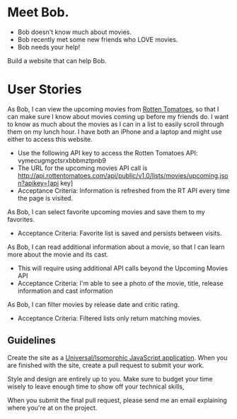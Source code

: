 Meet Bob.
=========
- Bob doesn't know much about movies.
- Bob recently met some new friends who LOVE movies.
- Bob needs your help!
  
Build a website that can help Bob.
  
User Stories
======================
As Bob, I can view the upcoming movies from [Rotten Tomatoes](http://developer.rottentomatoes.com/docs), so that I can make sure I know about movies coming up before my friends do. I want to know as much about the movies as I can in a list to easily scroll through them on my lunch hour. I have both an iPhone and a laptop and might use either to access this website.
  
* Use the following API key to access the Rotten Tomatoes API: vymecugmgctsrxbbbmztpnb9
* The URL for the upcoming movies API call is http://api.rottentomatoes.com/api/public/v1.0/lists/movies/upcoming.json?apikey=[api key]
* Acceptance Criteria: Information is refreshed from the RT API every time the page is visited.
    
As Bob, I can select favorite upcoming movies and save them to my favorites.
  
* Acceptance Criteria: Favorite list is saved and persists between visits.
   
As Bob, I can read additional information about a movie, so that I can learn more about the movie and its cast.
 
* This will require using additional API calls beyond the Upcoming Movies API
* Acceptance Criteria: I'm able to see a photo of the movie, title, release information and cast information
   
As Bob, I can filter movies by release date and critic rating.
  
* Acceptance Criteria: Filtered lists only return matching movies.
   
## Guidelines
Create the site as a [Universal/Isomorphic JavaScript application](https://medium.com/@mjackson/universal-javascript-4761051b7ae9). When you are finished with the site, create a pull request to submit your work.
  
Style and design are entirely up to you. Make sure to budget your time wisely to leave enough time to show off your technical skills,
 
When you submit the final pull request, please send me an email explaining where you're at on the project.